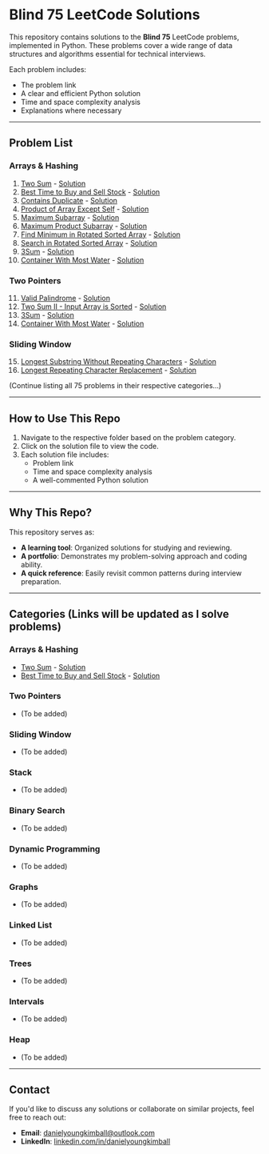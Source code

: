 # Blind 75 LeetCode Solutions

This repository contains solutions to the **Blind 75** LeetCode problems, implemented in Python. These problems cover a wide range of data structures and algorithms essential for technical interviews.

Each problem includes:
- The problem link
- A clear and efficient Python solution
- Time and space complexity analysis
- Explanations where necessary

---

## Problem List

### Arrays & Hashing
1. [Two Sum](https://leetcode.com/problems/two-sum/) - [Solution](Arrays%20%26%20Hashing/1_Two_Sum.py)
2. [Best Time to Buy and Sell Stock](https://leetcode.com/problems/best-time-to-buy-and-sell-stock/) - [Solution](Arrays%20%26%20Hashing/2_Best_Time_to_Buy_and_Sell_Stock.py)
3. [Contains Duplicate](https://leetcode.com/problems/contains-duplicate/) - [Solution](Arrays%20%26%20Hashing/3_Contains_Duplicate.py)
4. [Product of Array Except Self](https://leetcode.com/problems/product-of-array-except-self/) - [Solution](Arrays%20%26%20Hashing/4_Product_of_Array_Except_Self.py)
5. [Maximum Subarray](https://leetcode.com/problems/maximum-subarray/) - [Solution](Arrays%20%26%20Hashing/5_Maximum_Subarray.py)
6. [Maximum Product Subarray](https://leetcode.com/problems/maximum-product-subarray/) - [Solution](Arrays%20%26%20Hashing/6_Maximum_Product_Subarray.py)
7. [Find Minimum in Rotated Sorted Array](https://leetcode.com/problems/find-minimum-in-rotated-sorted-array/) - [Solution](Arrays%20%26%20Hashing/7_Find_Minimum_in_Rotated_Sorted_Array.py)
8. [Search in Rotated Sorted Array](https://leetcode.com/problems/search-in-rotated-sorted-array/) - [Solution](Arrays%20%26%20Hashing/8_Search_in_Rotated_Sorted_Array.py)
9. [3Sum](https://leetcode.com/problems/3sum/) - [Solution](Arrays%20%26%20Hashing/9_3Sum.py)
10. [Container With Most Water](https://leetcode.com/problems/container-with-most-water/) - [Solution](Arrays%20%26%20Hashing/10_Container_With_Most_Water.py)

### Two Pointers
11. [Valid Palindrome](https://leetcode.com/problems/valid-palindrome/) - [Solution](Two%20Pointers/11_Valid_Palindrome.py)
12. [Two Sum II - Input Array is Sorted](https://leetcode.com/problems/two-sum-ii-input-array-is-sorted/) - [Solution](Two%20Pointers/12_Two_Sum_II.py)
13. [3Sum](https://leetcode.com/problems/3sum/) - [Solution](Two%20Pointers/13_3Sum.py)
14. [Container With Most Water](https://leetcode.com/problems/container-with-most-water/) - [Solution](Two%20Pointers/14_Container_With_Most_Water.py)

### Sliding Window
15. [Longest Substring Without Repeating Characters](https://leetcode.com/problems/longest-substring-without-repeating-characters/) - [Solution](Sliding%20Window/15_Longest_Substring.py)
16. [Longest Repeating Character Replacement](https://leetcode.com/problems/longest-repeating-character-replacement/) - [Solution](Sliding%20Window/16_Longest_Repeating_Character_Replacement.py)

(Continue listing all 75 problems in their respective categories...)

---

## How to Use This Repo
1. Navigate to the respective folder based on the problem category.
2. Click on the solution file to view the code.
3. Each solution file includes:
   - Problem link
   - Time and space complexity analysis
   - A well-commented Python solution

---

## Why This Repo?
This repository serves as:
- **A learning tool**: Organized solutions for studying and reviewing.
- **A portfolio**: Demonstrates my problem-solving approach and coding ability.
- **A quick reference**: Easily revisit common patterns during interview preparation.

---

## Categories (Links will be updated as I solve problems)

### Arrays & Hashing
- [Two Sum](https://leetcode.com/problems/two-sum/) - [Solution](Arrays%20%26%20Hashing/1_Two_Sum.py)
- [Best Time to Buy and Sell Stock](https://leetcode.com/problems/best-time-to-buy-and-sell-stock/) - [Solution](Arrays%20%26%20Hashing/2_Best_Time_to_Buy_and_Sell_Stock.py)

### Two Pointers
- (To be added)

### Sliding Window
- (To be added)

### Stack
- (To be added)

### Binary Search
- (To be added)

### Dynamic Programming
- (To be added)

### Graphs
- (To be added)

### Linked List
- (To be added)

### Trees
- (To be added)

### Intervals
- (To be added)

### Heap
- (To be added)

---

## Contact
If you'd like to discuss any solutions or collaborate on similar projects, feel free to reach out:
- **Email**: danielyoungkimball@outlook.com
- **LinkedIn**: [linkedin.com/in/danielyoungkimball](https://linkedin.com/in/danielyoungkimball)

